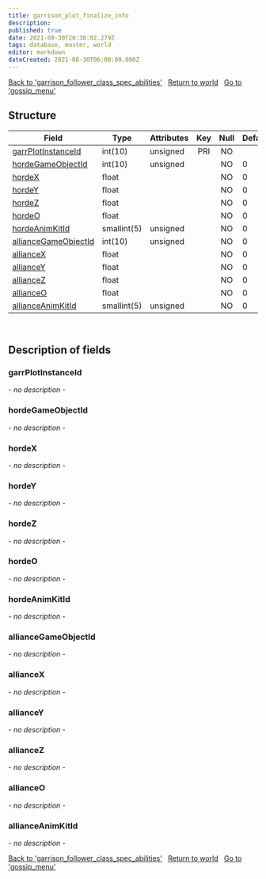 ```yaml
---
title: garrison_plot_finalize_info
description: 
published: true
date: 2021-08-30T20:38:02.279Z
tags: database, master, world
editor: markdown
dateCreated: 2021-08-30T06:00:00.000Z
---
```


<a href="https://trinitycore.info/en/database/master/world/garrison_follower_class_spec_abilities" class="mt-5 v-btn v-btn--depressed v-btn--flat v-btn--outlined theme--light v-size--default darkblue--text text--lighten-3"><span class="v-btn__content"><i aria-hidden="true" class="v-icon notranslate v-icon--left mdi mdi-arrow-left theme--light"></i><span>Back to 'garrison_follower_class_spec_abilities'</span></span></a>&nbsp;&nbsp;&nbsp;<a href="https://trinitycore.info/en/database/master/world/home" class="mt-5 v-btn v-btn--depressed v-btn--flat v-btn--outlined theme--light v-size--default darkblue--text text--lighten-3"><span class="v-btn__content"><i aria-hidden="true" class="v-icon notranslate v-icon--left mdi mdi-home-outline theme--light"></i><span>Return to world</span></span></a>&nbsp;&nbsp;&nbsp;<a href="https://trinitycore.info/en/database/master/world/gossip_menu" class="mt-5 v-btn v-btn--depressed v-btn--flat v-btn--outlined theme--light v-size--default darkblue--text text--lighten-3"><span class="v-btn__content"><span>Go to 'gossip_menu'</span><i aria-hidden="true" class="v-icon notranslate v-icon--right mdi mdi-arrow-right theme--light"></i></span></a>

## Structure

| Field | Type | Attributes | Key | Null | Default | Extra | Comment |
| --- | --- | --- | :---: | :---: | --- | --- | --- |
| [garrPlotInstanceId](#garrplotinstanceid) | int(10) | unsigned | PRI | NO |  |  |  |
| [hordeGameObjectId](#hordegameobjectid) | int(10) | unsigned |  | NO | 0 |  |  |
| [hordeX](#hordex) | float |  |  | NO | 0 |  |  |
| [hordeY](#hordey) | float |  |  | NO | 0 |  |  |
| [hordeZ](#hordez) | float |  |  | NO | 0 |  |  |
| [hordeO](#hordeo) | float |  |  | NO | 0 |  |  |
| [hordeAnimKitId](#hordeanimkitid) | smallint(5) | unsigned |  | NO | 0 |  |  |
| [allianceGameObjectId](#alliancegameobjectid) | int(10) | unsigned |  | NO | 0 |  |  |
| [allianceX](#alliancex) | float |  |  | NO | 0 |  |  |
| [allianceY](#alliancey) | float |  |  | NO | 0 |  |  |
| [allianceZ](#alliancez) | float |  |  | NO | 0 |  |  |
| [allianceO](#allianceo) | float |  |  | NO | 0 |  |  |
| [allianceAnimKitId](#allianceanimkitid) | smallint(5) | unsigned |  | NO | 0 |  |  |
&nbsp;
## Description of fields

### garrPlotInstanceId
*- no description -*
&nbsp;

### hordeGameObjectId
*- no description -*
&nbsp;

### hordeX
*- no description -*
&nbsp;

### hordeY
*- no description -*
&nbsp;

### hordeZ
*- no description -*
&nbsp;

### hordeO
*- no description -*
&nbsp;

### hordeAnimKitId
*- no description -*
&nbsp;

### allianceGameObjectId
*- no description -*
&nbsp;

### allianceX
*- no description -*
&nbsp;

### allianceY
*- no description -*
&nbsp;

### allianceZ
*- no description -*
&nbsp;

### allianceO
*- no description -*
&nbsp;

### allianceAnimKitId
*- no description -*
&nbsp;

<a href="https://trinitycore.info/en/database/master/world/garrison_follower_class_spec_abilities" class="mt-5 v-btn v-btn--depressed v-btn--flat v-btn--outlined theme--light v-size--default darkblue--text text--lighten-3"><span class="v-btn__content"><i aria-hidden="true" class="v-icon notranslate v-icon--left mdi mdi-arrow-left theme--light"></i><span>Back to 'garrison_follower_class_spec_abilities'</span></span></a>&nbsp;&nbsp;&nbsp;<a href="https://trinitycore.info/en/database/master/world/home" class="mt-5 v-btn v-btn--depressed v-btn--flat v-btn--outlined theme--light v-size--default darkblue--text text--lighten-3"><span class="v-btn__content"><i aria-hidden="true" class="v-icon notranslate v-icon--left mdi mdi-home-outline theme--light"></i><span>Return to world</span></span></a>&nbsp;&nbsp;&nbsp;<a href="https://trinitycore.info/en/database/master/world/gossip_menu" class="mt-5 v-btn v-btn--depressed v-btn--flat v-btn--outlined theme--light v-size--default darkblue--text text--lighten-3"><span class="v-btn__content"><span>Go to 'gossip_menu'</span><i aria-hidden="true" class="v-icon notranslate v-icon--right mdi mdi-arrow-right theme--light"></i></span></a>

